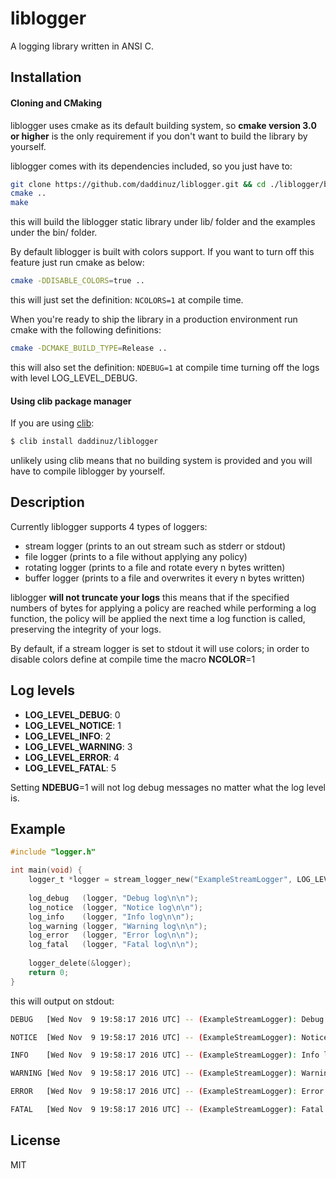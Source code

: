 liblogger
=========

A logging library written in ANSI C.

## Installation

#### Cloning and CMaking

liblogger uses cmake as its default building system, so **cmake version 3.0 or higher** 
is the only requirement if you don't want to build the library by yourself. 

liblogger comes with its dependencies included, so you just have to:
```bash
git clone https://github.com/daddinuz/liblogger.git && cd ./liblogger/build
cmake .. 
make
```
this will build the liblogger static library under lib/ folder and the examples under the bin/ folder.

By default liblogger is built with colors support.
If you want to turn off this feature just run cmake as below:
```bash
cmake -DDISABLE_COLORS=true ..
```
this will just set the definition: `NCOLORS=1` at compile time.

When you're ready to ship the library in a production environment run 
cmake with the following definitions:
```bash
cmake -DCMAKE_BUILD_TYPE=Release ..
```
this will also set the definition: `NDEBUG=1` at compile time turning off 
the logs with level LOG_LEVEL_DEBUG.

#### Using clib package manager

If you are using [clib](https://github.com/clibs/clib):
```bash
$ clib install daddinuz/liblogger
```
unlikely using clib means that no building system is provided and you will 
have to compile liblogger by yourself. 

## Description

Currently liblogger supports 4 types of loggers:

- stream logger (prints to an out stream such as stderr or stdout) 
- file logger (prints to a file without applying any policy)
- rotating logger (prints to a file and rotate every n bytes written)
- buffer logger (prints to a file and overwrites it every n bytes written)

liblogger **will not truncate your logs** this means that if the specified numbers of 
bytes for applying a policy are reached while performing a log function, the policy 
will be applied the next time a log function is called, preserving the integrity of your logs. 

By default, if a stream logger is set to stdout it will use colors;
in order to disable colors define at compile time the macro **NCOLOR**=1

## Log levels

- **LOG_LEVEL_DEBUG**: 0
- **LOG_LEVEL_NOTICE**: 1
- **LOG_LEVEL_INFO**: 2
- **LOG_LEVEL_WARNING**: 3
- **LOG_LEVEL_ERROR**: 4
- **LOG_LEVEL_FATAL**: 5

Setting **NDEBUG**=1 will not log debug messages no matter what the log level is.

## Example

```C
#include "logger.h"

int main(void) {
    logger_t *logger = stream_logger_new("ExampleStreamLogger", LOG_LEVEL_DEBUG, stdout);
    
    log_debug   (logger, "Debug log\n\n");
    log_notice  (logger, "Notice log\n\n");
    log_info    (logger, "Info log\n\n");
    log_warning (logger, "Warning log\n\n");
    log_error   (logger, "Error log\n\n");
    log_fatal   (logger, "Fatal log\n\n");
    
    logger_delete(&logger);
    return 0;
}
```

this will output on stdout:

```bash
DEBUG   [Wed Nov  9 19:58:17 2016 UTC] -- (ExampleStreamLogger): Debug log

NOTICE  [Wed Nov  9 19:58:17 2016 UTC] -- (ExampleStreamLogger): Notice log

INFO    [Wed Nov  9 19:58:17 2016 UTC] -- (ExampleStreamLogger): Info log

WARNING [Wed Nov  9 19:58:17 2016 UTC] -- (ExampleStreamLogger): Warning log

ERROR   [Wed Nov  9 19:58:17 2016 UTC] -- (ExampleStreamLogger): Error log

FATAL   [Wed Nov  9 19:58:17 2016 UTC] -- (ExampleStreamLogger): Fatal log
```

## License 

MIT
